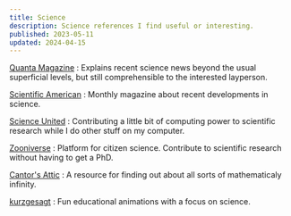 ```yaml
---
title: Science
description: Science references I find useful or interesting.
published: 2023-05-11
updated: 2024-04-15
---
```


[Quanta Magazine](https://www.quantamagazine.org/)
:   Explains recent science news beyond the usual superficial levels,
    but still comprehensible to the interested layperson.

[Scientific American](https://www.scientificamerican.com/)
:   Monthly magazine about recent developments in science.

[Science United](https://scienceunited.org/)
:   Contributing a little bit of computing power to scientific research
    while I do other stuff on my computer.

[Zooniverse](https://www.zooniverse.org/)
:   Platform for citizen science.
    Contribute to scientific research without having to get a PhD.

[Cantor's Attic](https://neugierde.github.io/cantors-attic/)
:   A resource for finding out about all sorts of mathematicaly infinity.

[kurzgesagt](https://www.youtube.com/@kurzgesagt)
:   Fun educational animations with a focus on science.
